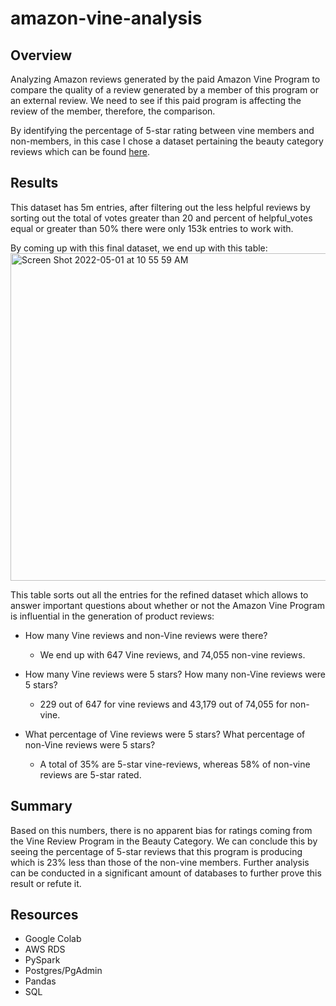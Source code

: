 # amazon-vine-analysis

## Overview
Analyzing Amazon reviews generated by the paid Amazon Vine Program to compare the quality of a review generated by a member of this program or an external review. We need to see if this paid program is affecting the review of the member, therefore, the comparison.

By identifying the percentage of 5-star rating between vine members and non-members, in this case I chose a dataset pertaining the beauty category reviews which can be found [here](https://s3.amazonaws.com/amazon-reviews-pds/tsv/amazon_reviews_us_Beauty_v1_00.tsv.gz).

## Results
This dataset has 5m entries, after filtering out the less helpful reviews by sorting out the total of votes greater than 20 and percent of helpful_votes equal or greater than 50% there were only 153k entries to work with.

By coming up with this final dataset, we end up with this table:
<img width="524" alt="Screen Shot 2022-05-01 at 10 55 59 AM" src="https://user-images.githubusercontent.com/83614893/166153932-2a79e490-b3a7-422b-b43d-622404bd854f.png">

This table sorts out all the entries for the refined dataset which allows to answer important questions about whether or not the Amazon Vine Program is influential in the generation of product reviews:
- How many Vine reviews and non-Vine reviews were there?
  - We end up with 647 Vine reviews, and 74,055 non-vine reviews.
    
- How many Vine reviews were 5 stars? How many non-Vine reviews were 5 stars?
  - 229 out of 647 for vine reviews and 43,179 out of 74,055 for non-vine. 
  
- What percentage of Vine reviews were 5 stars? What percentage of non-Vine reviews were 5 stars?
  - A total of 35% are 5-star vine-reviews, whereas 58% of non-vine reviews are 5-star rated.

## Summary
Based on this numbers, there is no apparent bias for ratings coming from the Vine Review Program in the Beauty Category. We can conclude this by seeing the percentage of 5-star reviews that this program is producing which is 23% less than those of the non-vine members. Further analysis can be conducted in a significant amount of databases to further prove this result or refute it.

## Resources
- Google Colab
- AWS RDS
- PySpark
- Postgres/PgAdmin
- Pandas
- SQL
